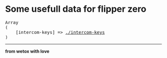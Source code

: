 # Some usefull data for flipper zero

<pre>
Array
(
    [intercom-keys] => <a href="./intercom-keys">./intercom-keys</a>
)
</pre>

---

__from wetox with love__
